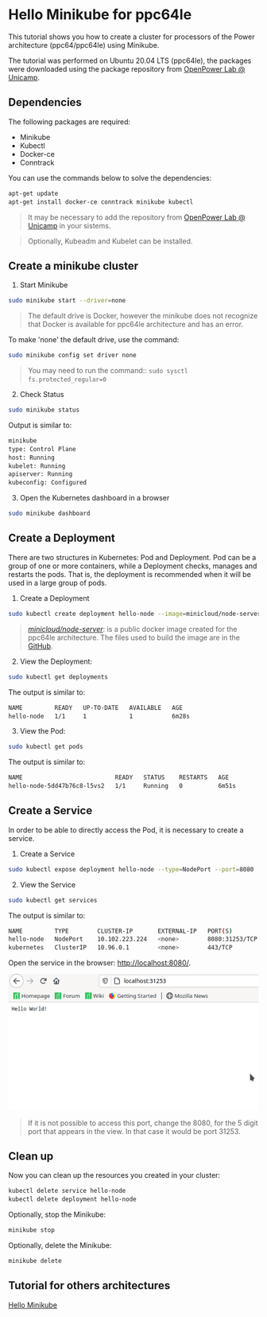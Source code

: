 # Hello Minikube for ppc64le


This tutorial shows you how to create a cluster for processors of the Power architecture (ppc64/ppc64le) using Minikube.

<!--more-->

<!-- ![Logo of minikube](hello_minikube.png) -->

The tutorial was performed on Ubuntu 20.04 LTS (ppc64le), the packages were downloaded using the package repository from [OpenPower Lab @ Unicamp](https://openpower.ic.unicamp.br/project/power-repository/).

## Dependencies

The following packages are required:
- Minikube
- Kubectl
- Docker-ce
- Conntrack

You can use the commands below to solve the dependencies:

```bash
apt-get update
apt-get install docker-ce conntrack minikube kubectl
```
> It may be necessary to add the repository from [OpenPower Lab @ Unicamp](https://openpower.ic.unicamp.br/project/power-repository/) in your sistems.

> Optionally, Kubeadm and Kubelet can be installed.

## Create a minikube cluster

1. Start Minikube

```bash
sudo minikube start --driver=none
```

> The default drive is Docker, however the minikube does not recognize that Docker is available for ppc64le architecture and has an error.

To make 'none' the default drive, use the command:

```bash
sudo minikube config set driver none
```

> You may need to run the command:: `sudo sysctl fs.protected_regular=0`

2. Check Status

```bash
sudo minikube status
```

Output is similar to:

```bash
minikube
type: Control Plane
host: Running
kubelet: Running
apiserver: Running
kubeconfig: Configured
```

3. Open the Kubernetes dashboard in a browser

```bash
sudo minikube dashboard
```

## Create a Deployment

There are two structures in Kubernetes: Pod and Deployment. Pod can be a group of one or more containers, while a Deployment checks, manages and restarts the pods. That is, the deployment is recommended when it will be used in a large group of pods.

1. Create a Deployment

```bash
sudo kubectl create deployment hello-node --image=minicloud/node-server
```

> *[minicloud/node-server](https://hub.docker.com/r/minicloud/node-server)*: is a public docker image created for the ppc64le architecture. The files used to build the image are in the [GitHub](https://github.com/Unicamp-OpenPower/nodeServer).

2. View the Deployment:

```bash
sudo kubectl get deployments
```

The output is similar to:

```bash
NAME         READY   UP-TO-DATE   AVAILABLE   AGE
hello-node   1/1     1            1           6m28s
```

3. View the Pod:

```bash
sudo kubectl get pods
```

The output is similar to:

```bash
NAME                          READY   STATUS    RESTARTS   AGE
hello-node-5dd47b76c8-l5vs2   1/1     Running   0          6m51s
```

## Create a Service

In order to be able to directly access the Pod, it is necessary to create a service.

1. Create a Service

```bash
sudo kubectl expose deployment hello-node --type=NodePort --port=8080
```

2. View the Service

```bash
sudo kubectl get services
```

The output is similar to:

```bash
NAME         TYPE        CLUSTER-IP       EXTERNAL-IP   PORT(S)          AGE
hello-node   NodePort    10.102.223.224   <none>        8080:31253/TCP   8s
kubernetes   ClusterIP   10.96.0.1        <none>        443/TCP          14m
```
Open the service in the browser: [http://localhost:8080/](http://localhost:8080/).

![Hello Minikube in browser](screenshot.png)

> If it is not possible to access this port, change the 8080, for the 5 digit port that appears in the view. In that case it would be port 31253.

## Clean up

Now you can clean up the resources you created in your cluster:

```bash
kubectl delete service hello-node
kubectl delete deployment hello-node
```

Optionally, stop the Minikube:

```bash
minikube stop
```

Optionally, delete the Minikube:

```bash
minikube delete
```

## Tutorial for others architectures

[Hello Minikube](https://kubernetes.io/docs/tutorials/hello-minikube/)

